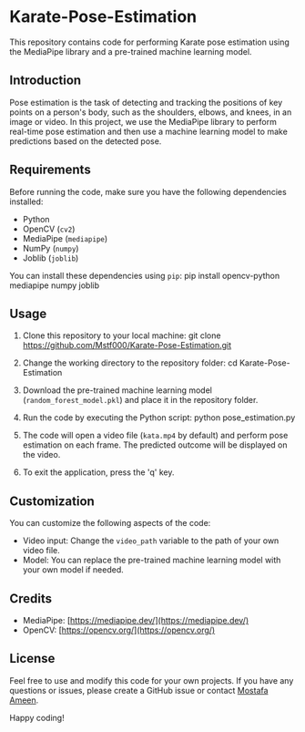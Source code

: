 # Karate-Pose-Estimation

This repository contains code for performing Karate pose estimation using the MediaPipe library and a pre-trained machine learning model.

## Introduction

Pose estimation is the task of detecting and tracking the positions of key points on a person's body, such as the shoulders, elbows, and knees, in an image or video. In this project, we use the MediaPipe library to perform real-time pose estimation and then use a machine learning model to make predictions based on the detected pose.

## Requirements

Before running the code, make sure you have the following dependencies installed:

- Python
- OpenCV (`cv2`)
- MediaPipe (`mediapipe`)
- NumPy (`numpy`)
- Joblib (`joblib`)

You can install these dependencies using `pip`:
pip install opencv-python mediapipe numpy joblib


## Usage

1. Clone this repository to your local machine:
git clone https://github.com/Mstf000/Karate-Pose-Estimation.git


2. Change the working directory to the repository folder:
cd Karate-Pose-Estimation


3. Download the pre-trained machine learning model (`random_forest_model.pkl`) and place it in the repository folder.

4. Run the code by executing the Python script:
python pose_estimation.py


5. The code will open a video file (`kata.mp4` by default) and perform pose estimation on each frame. The predicted outcome will be displayed on the video.

6. To exit the application, press the 'q' key.

## Customization

You can customize the following aspects of the code:

- Video input: Change the `video_path` variable to the path of your own video file.
- Model: You can replace the pre-trained machine learning model with your own model if needed.

## Credits

- MediaPipe: [https://mediapipe.dev/](https://mediapipe.dev/)
- OpenCV: [https://opencv.org/](https://opencv.org/)

## License

Feel free to use and modify this code for your own projects. If you have any questions or issues, please create a GitHub issue or contact [Mostafa Ameen](https://github.com/Mstf000).

Happy coding!

